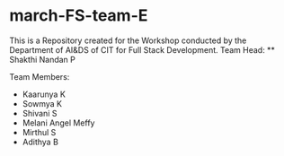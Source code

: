 # march-FS-team-E
This is a Repository created for the Workshop conducted by the Department of AI&amp;DS of CIT for Full Stack Development.
Team Head:
** Shakthi Nandan P

Team Members:
* Kaarunya K
* Sowmya K
* Shivani S
* Melani Angel Meffy
* Mirthul S
* Adithya B
